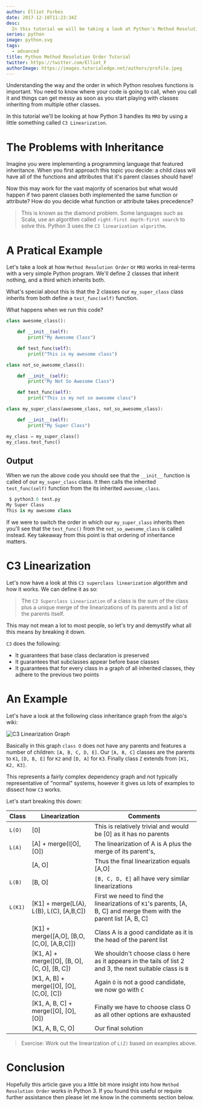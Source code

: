```yaml
---
author: Elliot Forbes
date: 2017-12-18T11:23:34Z
desc:
  In this tutorial we will be taking a look at Python's Method Resolution Order.
series: python
image: python.svg
tags:
  - advanced
title: Python Method Resolution Order Tutorial
twitter: https://twitter.com/Elliot_F
authorImage: https://images.tutorialedge.net/authors/profile.jpeg
---
```


Understanding the way and the order in which Python resolves functions is
important. You need to know where your code is going to call, when you call it
and things can get messy as soon as you start playing with classes inheriting
from multiple other classes.

In this tutorial we'll be looking at how Python 3 handles its `MRO` by using a
little something called `C3 Linearization`.

# The Problems with Inheritance

Imagine you were implementing a programming language that featured inheritance.
When you first approach this topic you decide: a child class will have all of
the functions and attributes that it's parent classes should have!

Now this may work for the vast majority of scenarios but what would happen if
two parent classes both implemented the same function or attribute? How do you
decide what function or attribute takes precedence?

> This is known as the diamond problem. Some languages such as Scala, use an
> algorithm called `right-first depth-first search` to solve this. Python 3 uses
> the `C3 linearization algorithm`.

# A Pratical Example

Let's take a look at how `Method Resolution Order` or `MRO` works in real-terms
with a very simple Python program. We'll define 2 classes that inherit nothing,
and a third which inherits both.

What's special about this is that the 2 classes our `my_super_class` class
inherits from both define a `test_func(self)` function.

What happens when we run this code?

```py
class awesome_class():

    def __init__(self):
        print("My Awesome Class")

    def test_func(self):
        print("This is my awesome class")

class not_so_awesome_class():

    def __init__(self):
        print("My Not So Awesome Class")

    def test_func(self):
        print("This is my not so awesome class")

class my_super_class(awesome_class, not_so_awesome_class):

    def __init__(self):
        print("My Super Class")

my_class = my_super_class()
my_class.test_func()
```

## Output

When we run the above code you should see that the `__init__` function is called
of our `my_super_class` class. It then calls the inherited `test_func(self)`
function from the its inherited `awesome_class`.

```py
 $ python3.6 test.py
My Super Class
This is my awesome class
```

If we were to switch the order in which our `my_super_class` inherits then
you'll see that the `test_func()` from the `not_so_awesome_class` is called
instead. Key takeaway from this point is that ordering of inheritance matters.

# C3 Linearization

Let's now have a look at this `C3 superclass linearization` algorithm and how it
works. We can define it as so:

> The `C3 Superclass Linearization` of a class is the sum of the class plus a
> unique merge of the linearizations of its parents and a list of the parents
> itself.

This may not mean a lot to most people, so let's try and demystify what all this
means by breaking it down.

`C3` does the following:

- It guarantees that base class declaration is preserved
- It guarantees that subclasses appear before base classes
- It guarantees that for every class in a graph of all inherited classes, they
  adhere to the previous two points

# An Example

Let's have a look at the following class inheritance graph from the algo's wiki:

![C3 Linearization Graph](/images/c3-linearization.png)

Basically in this graph `class O` does not have any parents and features a
number of children: `[A, B, C, D, E]`. Our `[A, B, C]` classes are the parents
to `K1`, `[D, B, E]` for `K2` and `[D, A]` for `K3`. Finally class `Z` extends
from `[K1, K2, K3]`.

This represents a fairly complex dependency graph and not typically
representative of "normal" systems, however it gives us lots of examples to
dissect how `C3` works.

Let's start breaking this down:

| Class   | Linearization                                | Comments                                                                                                            |
| ------- | -------------------------------------------- | ------------------------------------------------------------------------------------------------------------------- |
| `L(O)`  | [0]                                          | This is relatively trivial and would be [0] as it has no parents                                                    |
| `L(A)`  | [A] + merge(l[O], [O])                       | The linearization of A is A plus the merge of its parent's,                                                         |
|         | [A, O]                                       | Thus the final linearization equals [A,O]                                                                           |
| `L(B)`  | [B, O]                                       | `[B, C, D, E]` all have very similar linearizations                                                                 |
| `L(K1)` | [K1] + merge(L(A), L(B), L(C), [A,B,C])      | First we need to find the linearizations of `K1`'s parents, [A, B, C] and merge them with the parent list [A, B, C] |
|         | [K1] + merge([A,O], [B,O, [C,O], [A,B,C]])   | Class A is a good candidate as it is the head of the parent list                                                    |
|         | [K1, A] + merge([O], [B, O], [C, O], [B, C]) | We shouldn't choose class `O` here as it appears in the tails of list 2 and 3, the next suitable class is `B`       |
|         | [K1, A, B] + merge([O], [O], [C,O], [C])     | Again `O` is not a good candidate, we now go with `C`                                                               |
|         | [K1, A, B, C] + merge([O], [O], [O])         | Finally we have to choose class O as all other options are exhausted                                                |
|         | [K1, A, B, C, O]                             | Our final solution                                                                                                  |

> Exercise: Work out the linearization of `L(Z)` based on examples above.

# Conclusion

Hopefully this article gave you a little bit more insight into how
`Method Resolution Order` works in Python 3. If you found this useful or require
further assistance then please let me know in the comments section below.
